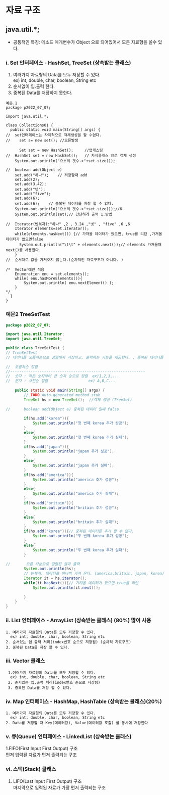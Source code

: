 # 자료 구조
## java.util.*;
* 공통적인 특징: 메소드 매개변수가 Object 으로 되어있어서   모든 자료형을 쓸수 있다.  
### i. Set 인터페이스 - HashSet, TreeSet (상속받는 클래스)

   1. 여러가지 자료형의 Data를 모두 저장할 수 있다.  
    ex) int, double, char, boolean, String etc  
   2. 순서없이 입.출력 한다.  
   3. 중복된 Data를 저장하지 못한다.
``````````````````````````````````````````````````````
예문.1
package p2022_07_07;

import java.util.*;

class Collections01 {
  public static void main(String[] args) {
//  set인터페이스는 자제척으로 객체생성을 할 수없다. 
//	  set s= new set(); //오류발생
	  
	  Set set = new HashSet();     //업캐스팅
//	HashSet	set = new HashSet();   // 자식클래스 으로 객체 생성 
	System.out.println("요소의 갯수->"+set.size());
	
//	boolean add(Object e)
	set.add("하나");	  // 저장할때 add
    set.add(2);
	set.add(3.42);
	set.add("넷");
	set.add("five");
	set.add(6);	
	set.add(6);    // 중복된 데이터를 저장 할 수 없다. 
	System.out.println("요소의 갯수->"+set.size());//6
	System.out.println(set);// 간단하게 출력 1.방법

//  Iterator(반복자):"하나" ,2 , 3.24 ,"넷" , "five" ,6 ,6	
	Iterator elements=set.iterator();    
	while(elements.hasNext()) {// 가져올 데이터가 있으면, true를 리턴 ,가져올 데이터가 없으면false
      System.out.println("\t\t" + elements.next());// elements 가져올때 next()를 사용한다. 
	}
//  순서대로 값을 가져오지 않는다.(순차적인 자료구조가 아니다. ) 

/*  Vector에만 적용
	Enumeration enu = set.elements();
	while( enu.hasMoreElements()){
		System.out.println( enu.nextElement() );
	}
*/	
  }    
}                                                                                           
```````````````````````````````````````````````````````````````
### 예문2 TreeSetTest
``````````````````````````````````````````````````````````````````java
package p2022_07_07;

import java.util.Iterator;
import java.util.TreeSet;

public class TreeSetTest {
// TreeSetTest 
// 데이터를 오름차순으로 정렬해서 저장하고, 출력하는 기능을 제공한다. , 중복된 데이터를 못한다. 
	
//	오름차순 정렬
//------------------------------------------------------------
//	숫자 : 작은 숫자부터 큰 숫자 순으로 정렬  ex)1,2,3,...
//	문자 : 사전순 정렬                  ex) A,B,C...
	
	public static void main(String[] args) {
		// TODO Auto-generated method stub
		TreeSet hs = new TreeSet();  //객체 생성 (TreeSet)
		
//		boolean add(Object e) 중복된 데이터 일때 false
		
		if(hs.add("korea")){
			System.out.println("첫 번째 korea 추가 성공");
		}
		else{
			System.out.println("첫 번째 korea 추가 실패");
		}
		if(hs.add("japan")){
			System.out.println("japan 추가 성공");
		}
		else{
			System.out.println("japan 추가 실패");
		}
		if(hs.add("america")){
			System.out.println("america 추가 성공");
		}
		else{
			System.out.println("america 추가 실패");
		}
		if(hs.add("britain")){
			System.out.println("britain 추가 성공");
		}
		else{
			System.out.println("britain 추가 실패");
		}
		if(hs.add("korea")){// 중복된 데이터를 추가 할 수 없다. 
			System.out.println("두 번째 korea 추가 성공");
		}
		else{
			System.out.println("두 번째 korea 추가 실패");
		}
		
//	     오름 차순으로 정렬된 결과 출력 	
		System.out.println(hs);
		// 반복자: 데이터를 하나씩 가져 온다. (america,britain, japan, korea)
		Iterator it = hs.iterator();
		while(it.hasNext()){// 가져올 데이터가 있으면 true를 리턴
			System.out.println(it.next());
			
		}		
	}
}
`````````````````````````````````````````````````````````````````````
### ii. List 인터페이스 - ArrayList (상속받는 클래스) (80%) 많이 사용

    1. 여러가지 자료형의 Data를 모두 저장할 수 있다.  
      ex) int, double, char, boolean, String etc    
    2. 순서있는 입.출력 처리(index번호 순으로 저장됨) (순차적 자료구조)  
    3. 중복된 Data를 저장 할 수 있다.  


























### iii. Vector 클래스  

     1.여러가지 자료형의 Data를 모두 저장할 수 있다.  
      ex) int, double, char, boolean, String etc  
     2. 순서있는 입.출력 처리(index번호 순으로 저장됨)  
     3. 중복된 Data를 저장 할 수 있다.  


### iv. Map 인터페이스  - HashMap, HashTable (상속받는 클래스)(20%) 
    1. 여러가지 자료형의 Data를 모두 저장할 수 있다.  
      ex) int, double, char, boolean, String etc  
    2. Data를 저장할 때 Key(데이터값), Value(데이터값 호출) 를 동시에 저장한다  


### v. 큐(Queue) 인터페이스 - LinkedList (상속받는 클래스)
   1.FIFO(First Input First Output) 구조  
    먼저 입력된 자료가 먼저 출력되는 구조  


### vi. 스택(Stack) 클래스
   1.  LIFO(Last Input First Output) 구조  
       마지막으로 입력된 자료가 가장 먼저 출력되는 구조  



